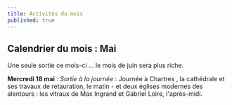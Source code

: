 ```yaml
---
title: Activités du mois
published: true
---
```




## Calendrier du mois : Mai 

Une seule sortie ce mois-ci ... le mois de juin sera plus riche. 

**Mercredi 18 mai** :
_Sortie à la journée_ : Journée à Chartres , la cathédrale et ses travaux de retauration, le matin -  et deux églises modernes  des alentours : les vitraux de Max Ingrand et Gabriel Loire, l'après-midi.

